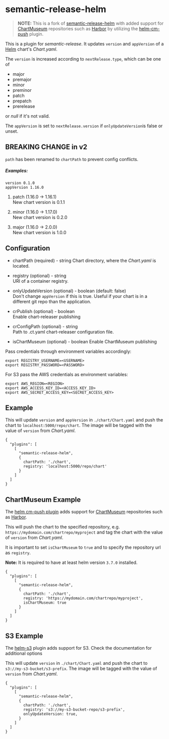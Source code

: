 # semantic-release-helm

> **NOTE:** This is a fork of [semantic-release-helm](https://github.com/m1pl/semantic-release-helm) with added support
> for [ChartMuseum](https://github.com/helm/chartmuseum) repositories such as [Harbor](https://goharbor.io/) by utilizing
> the [helm-cm-push](https://github.com/chartmuseum/helm-push) plugin.

This is a plugin for _semantic-release_. It updates `version` and `appVersion` of a [Helm](https://helm.sh/) chart's
_Chart.yaml_.

The `version` is increased according to `nextRelease.type`, which can be one of

- major
- premajor
- minor
- preminor
- patch
- prepatch
- prerelease

or _null_ if it's not valid.

The `appVersion` is set to `nextRelease.version` if `onlyUpdateVersion`is false or unset.

## BREAKING CHANGE in v2

`path` has been renamed to `chartPath` to prevent config conflicts.

##### Examples:

```
version 0.1.0  
appVersion 1.16.0
```

1. patch (1.16.0 -> 1.16.1)  
   New chart version is 0.1.1

2. minor (1.16.0 -> 1.17.0)  
   New chart version is 0.2.0

3. major (1.16.0 -> 2.0.0)  
   New chart version is 1.0.0

## Configuration

- chartPath (required) - string
  Chart directory, where the _Chart.yaml_ is located.

- registry (optional) - string  
  URI of a container registry.

- onlyUpdateVersion (optional) - boolean (default: false)  
  Don't change `appVersion` if this is true. Useful if your chart is in a different git repo than the application.

- crPublish (optional) - boolean  
  Enable chart-releaser publishing

- crConfigPath (optional) - string  
  Path to .ct.yaml chart-releaser configuration file.

- isChartMuseum (optional) - boolean
  Enable ChartMuseum publishing

Pass credentials through environment variables accordingly:

```
export REGISTRY_USERNAME=<USERNAME>
export REGISTRY_PASSWORD=<PASSWORD>
```

For S3 pass the AWS credentials as environment variables:

```
export AWS_REGION=<REGION>
export AWS_ACCESS_KEY_ID=<ACCESS_KEY_ID>
export AWS_SECRET_ACCESS_KEY=<SECRET_ACCESS_KEY>
```

## Example

This will update `version` and `appVersion` in `./chart/Chart.yaml`
and push the chart to `localhost:5000/repo/chart`. The image will be tagged with the value of `version` from
_Chart.yaml_.

```
{
  "plugins": [
    [
      "semantic-release-helm",
      {
        chartPath: './chart',
        registry: 'localhost:5000/repo/chart'
      }
    ]
  ]
}
```

## ChartMuseum Example

The [helm cm-push plugin](https://github.com/chartmuseum/helm-push) adds support for [ChartMuseum](https://github.com/helm/chartmuseum)
repositories such as [Harbor](https://github.com/goharbor/harbor).

This will push the chart to the specified repository, e.g. `https://mydomain.com/chartrepo/myproject` and
tag the chart with the value of `version` from _Chart.yaml_.

It is important to set `isChartMuseum` to `true` and to specify the repository url as `registry`.

**Note:** It is required to have at least helm version `3.7.0` installed.

```
{
  "plugins": [
    [
      "semantic-release-helm",
      {
        chartPath: './chart',
        registry: 'https://mydomain.com/chartrepo/myproject',
        isChartMuseum: true
      }
    ]
  ]
}
```

## S3 Example

The [helm-s3](https://github.com/hypnoglow/helm-s3) plugin adds support for S3. Check the documentation for additional
options

This will update `version` in `./chart/Chart.yaml`
and push the chart to `s3://my-s3-bucket/s3-prefix`. The image will be tagged with the value of `version` from
_Chart.yaml_.

```
{
  "plugins": [
    [
      "semantic-release-helm",
      {
        chartPath: './chart',
        registry: 's3://my-s3-bucket-repo/s3-prefix',
        onlyUpdateVersion: true,
      }
    ]
  ]
}
```
